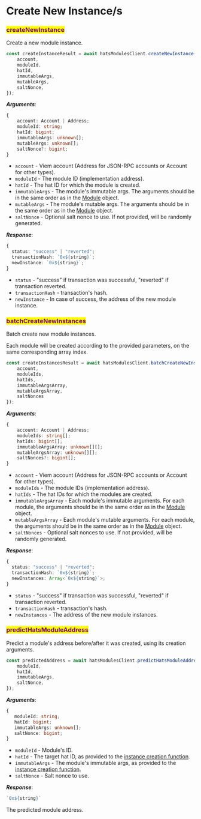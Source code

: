 # Create New Instance/s

### <mark style="color:purple;">createNewInstance</mark>

Create a new module instance.

```typescript
const createInstanceResult = await hatsModulesClient.createNewInstance({
    account,
    moduleId,
    hatId,
    immutableArgs,
    mutableArgs,
    saltNonce,
});
```

_**Arguments**_:

```typescript
{
    account: Account | Address;
    moduleId: string;
    hatId: bigint;
    immutableArgs: unknown[];
    mutableArgs: unknown[];
    saltNonce?: bigint;
}
```

* `account` - Viem account (Address for JSON-RPC accounts or Account for other types).
* `moduleId` - The module ID (implementation address).
* `hatId` - The hat ID for which the module is created.
* `immutableArgs` - The module's immutable args. The arguments should be in the same order as in the [Module](types.md#module) object.
* `mutableArgs` - The module's mutable args. The arguments should be in the same order as in the [Module](types.md#module) object.
* `saltNonce` - Optional salt nonce to use. If not provided, will be randomly generated.

_**Response**_:

```typescript
{
  status: "success" | "reverted";
  transactionHash: `0x${string}`;
  newInstance: `0x${string}`;
}
```

* `status` - "success" if transaction was successful, "reverted" if transaction reverted.
* `transactionHash` - transaction's hash.
* `newInstance` - In case of success, the address of the new module instance.

### <mark style="color:purple;">batchCreateNewInstances</mark>

Batch create new module instances.

Each module will be created according to the provided parameters, on the same corresponding array index.

```typescript
const createInstancesResult = await hatsModulesClient.batchCreateNewInstances({
    account,
    moduleIds,
    hatIds,
    immutableArgsArray,
    mutableArgsArray,
    saltNonces
});
```

_**Arguments**_:

```typescript
{
    account: Account | Address;
    moduleIds: string[];
    hatIds: bigint[];
    immutableArgsArray: unknown[][];
    mutableArgsArray: unknown[][];
    saltNonces?: bigint[]; 
}
```

* `account` - Viem account (Address for JSON-RPC accounts or Account for other types).
* `moduleIds` - The module IDs (implementation address).
* `hatIds` - The hat IDs for which the modules are created.
* `immutableArgsArray` - Each module's immutable arguments. For each module, the arguments should be in the same order as in the [Module](types.md#module) object.
* `mutableArgsArray` - Each module's mutable arguments. For each module, the arguments should be in the same order as in the [Module](types.md#module) object.
* `saltNonces` - Optional salt nonces to use. If not provided, will be randomly generated.

_**Response**_:

```typescript
{
  status: "success" | "reverted";
  transactionHash: `0x${string}`;
  newInstances: Array<`0x${string}`>;
}
```

* `status` - "success" if transaction was successful, "reverted" if transaction reverted.
* `transactionHash` - transaction's hash.
* `newInstances` - The address of the new module instances.

### <mark style="color:purple;">predictHatsModuleAddress</mark>

Predict a module's address before/after it was created, using its creation arguments.

```typescript
const predictedAddress = await hatsModulesClient.predictHatsModuleAddress({
    moduleId,
    hatId,
    immutableArgs,
    saltNonce,
});
```

_**Arguments**_:

```typescript
{
   moduleId: string;
   hatId: bigint;
   immutableArgs: unknown[];
   saltNonce: bigint;
}
```

* `moduleId` - Module's ID.
* `hatId` - The target hat ID, as provided to the [instance creation function](create-new-instance-s.md#createnewinstance).
* `immutableArgs` - The module's immutable args, as provided to the [instance creation function](create-new-instance-s.md#createnewinstance).
* `saltNonce` - Salt nonce to use.

_**Response**_:

```typescript
`0x${string}`
```

The predicted module address.
